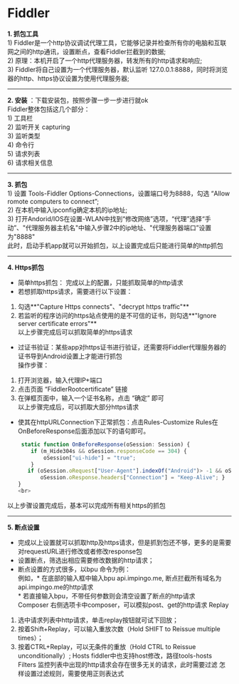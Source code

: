 # Fiddler
**1. 抓包工具**<br>
     1) Fiddler是一个http协议调试代理工具，它能够记录并检查所有你的电脑和互联网之间的http通讯，设置断点，查看Fiddler拦截到的数据; <br>
     2) 原理：本机开启了一个http代理服务器，转发所有的http请求和响应; <br>
     3) Fiddler将自己设置为一个代理服务器，默认监听 127.0.0.1:8888，同时将浏览器的http、https协议设置为使用代理服务器; <br>
****
**2. 安装** ：下载安装包，按照步骤一步一步进行就ok <br>
     Fiddler整体包括这几个部分：<br>
     1) 工具栏<br>
     2) 监听开关 capturing<br>
     3) 监听类型<br>
     4) 命令行<br>
     5) 请求列表<br>
     6) 请求相关信息<br>
****     
**3. 抓包** <br>
     1) 设置 Tools-Fiddler Options-Connections，设置端口号为8888，勾选 “Allow romote computers to connect”;<br>
     2) 在本机中输入ipconfig确定本机的ip地址;<br>
     3) 打开Andorid/IOS在设置-WLAN中找到“修改网络”选项，“代理”选择“手动”、"代理服务器主机名"中输入步骤2中的ip地址、"代理服务器端口”设置为"8888"<br>
     此时，启动手机app就可以开始抓包，以上设置完成后只能进行简单的http抓包
****

**4. Https抓包**<br>
* 简单https抓包： 完成以上的配置，只能抓取简单的http请求<br>
* 若想抓取https请求，需要进行以下设置：<br>
1) 勾选**"Capture Https connects"、"decrypt https traffic"** <br>
2) 若监听的程序访问的https站点使用的是不可信的证书，则勾选**"Ignore server certificate errors"**<br>
以上步骤完成后可以抓取简单的https请求
* 过证书验证：某些app对https证书进行验证，还需要将Fiddler代理服务器的证书导到Android设置上才能进行抓包<br>
操作步骤：<br>
1) 打开浏览器，输入代理IP+端口<br>
2) 点击页面 “FiddlerRootcertificate” 链接<br>
3) 在弹框页面中，输入一个证书名称，点击 “确定” 即可<br>
以上步骤完成后，可以抓取大部分https请求<br>
* 使其在httpURLConnection下正常抓包：点击Rules-Customize Rules在OnBeforeResponse后面添加以下的语句即可。<br>
    ```js
     static function OnBeforeResponse(oSession: Session) {
        if (m_Hide304s && oSession.responseCode == 304) {
            oSession["ui-hide"] = "true";
        }
       if (oSession.oRequest["User-Agent"].indexOf("Android")> -1 && oSession.HTTPMethodIs("CONNECT")) {
           oSession.oResponse.headers["Connection"] = "Keep-Alive"; }
    } 
    <br>
以上步骤设置完成后，基本可以完成所有相关https的抓包<br>
****
**5. 断点设置**<br>
* 完成以上设置就可以抓取http及https请求，但是抓到包还不够，更多的是需要对requestURL进行修改或者修改response包<br>
* 设置断点，筛选出相应需要修改数据的http请求；<br>
* 断点设置的方式很多，以bpu 命令为例：<br>
例如，* 在底部的输入框中输入bpu api.impingo.me, 断点拦截所有域名为api.impingo.me的http请求 <br>
      * 若直接输入bpu，不带任何参数则会清空设置了断点的http请求 <br>
Composer
右侧选项卡中composer，可以模拟post、get的http请求
Replay
1) 选中请求列表中http请求，单击replay按钮就可试下回放；
2) 按着Shift+Replay，可以输入重放次数（Hold SHIFT to Reissue multiple times）；
3) 按着CTRL+Replay，可以无条件的重放（Hold CTRL to Reissue unconditionally）;
Hosts
fiddler中也支持host修改，路径tools-hosts
Filters
监控列表中出现的http请求会存在很多无关的请求，此时需要过滤
怎样设置过滤规则，需要使用正则表达式
